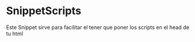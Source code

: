 # SnippetScripts
Este Snippet sirve para facilitar el tener que poner los scripts en el head de tu html
